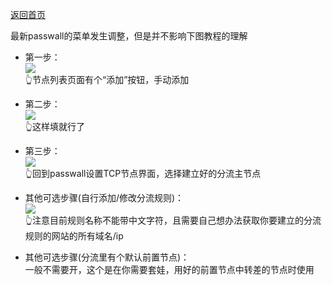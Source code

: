 [返回首页](https://opisthebest.github.io/OP-is-the-best/)                

最新passwall的菜单发生调整，但是并不影响下图教程的理解             

* 第一步：            
![](https://pic.downk.cc/item/5f01bf6914195aa59449f761.jpg)                      
👆节点列表页面有个“添加”按钮，手动添加               
* 第二步：        
![](https://pic.downk.cc/item/5f01be1b14195aa594490305.jpg)                 
👆这样填就行了            
* 第三步：              
![](https://pic.downk.cc/item/5f01be6314195aa5944935d2.jpg)                
👆回到passwall设置TCP节点界面，选择建立好的分流主节点             

* 其他可选步骤(自行添加/修改分流规则)：                   
![](https://pic.downk.cc/item/5f01bed114195aa5944989ad.jpg)               
👆注意目前规则名称不能带中文字符，且需要自己想办法获取你要建立的分流规则的网站的所有域名/ip                    
* 其他可选步骤(分流里有个默认前置节点)：           
一般不需要开，这个是在你需要套娃，用好的前置节点中转差的节点时使用                      


